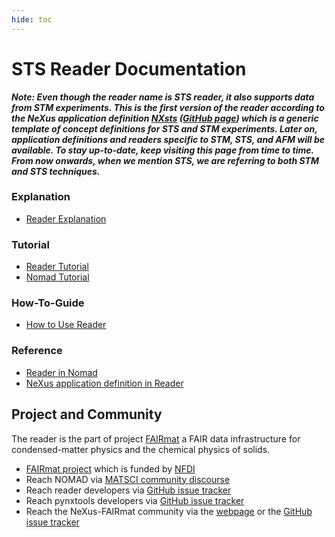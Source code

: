 ```yaml
---
hide: toc
---
```

# STS Reader Documentation
***Note: Even though the reader name is STS reader, it also supports data from STM experiments. This is the first version of the reader according to the NeXus application definition [NXsts](https://fairmat-nfdi.github.io/nexus_definitions/classes/contributed_definitions/NXsts.html#nxsts) ([GitHub page](https://github.com/FAIRmat-NFDI/nexus_definitions/blob/fairmat/contributed_definitions/NXsts.nxdl.xml)) which is a generic template of concept definitions for STS and STM experiments. Later on, application definitions and readers specific to STM, STS, and AFM will be available. To stay up-to-date, keep visiting this page from time to time. From now onwards, when we mention STS, we are referring to both STM and STS techniques.***

<div markdown="block" class="home-grid"> 
<div markdown="block">

###  Explanation
  
  - [Reader Explanation](explanation/reader-explanation.md)  
</div>
<div markdown="block">

### Tutorial

  - [Reader Tutorial](tutorial/reader-tutorial.md)
  - [Nomad Tutorial](tutorial/nomad-tutorial.md)

</div>
<div markdown="block">

### How-To-Guide

  - [How to Use Reader](how-to-guides/how-to-interact-with-reader.md)

</div>
<div markdown="block">

### Reference
  - [Reader in Nomad](reference/reference.md#nomad)
  - [NeXus application definition in Reader](reference/reference.md#nexus)

</div>
</div>


## Project and Community
The reader is the part of project [FAIRmat](https://www.fairmat-nfdi.eu/fairmat) a FAIR data infrastructure for condensed-matter physics and the chemical physics of solids. 

- [FAIRmat project](https://gepris.dfg.de/gepris/projekt/460197019?language=en) which is funded by [NFDI](https://www.nfdi.de/)
- Reach NOMAD via [MATSCI community discourse](https://matsci.org/c/nomad/32)
- Reach reader developers via [GitHub issue tracker](https://github.com/FAIRmat-NFDI/pynxtools-stm/issues)
- Reach pynxtools developers via [GitHub issue tracker](https://github.com/FAIRmat-NFDI/pynxtools/issues)
- Reach the NeXus-FAIRmat community via the [webpage](https://fairmat-nfdi.github.io/nexus_definitions/) or the [GitHub issue tracker](https://fairmat-nfdi.github.io/nexus_definitions/) 
